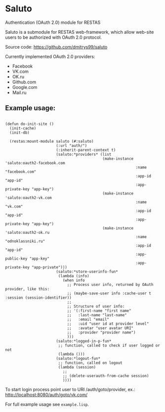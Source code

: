 Saluto
======

Authentication (OAuth 2.0) module for RESTAS

Saluto is a submodule for RESTAS web-framework, which allow web-site users to be authorized with OAuth 2.0 protocol.

Source code: <https://github.com/dmitrys99/saluto>

Currently implemented OAuth 2.0 providers:

* Facebook
* VK.com
* OK.ru
* Github.com
* Google.com
* Mail.ru

Example usage:
-------------

<pre><code>
(defun do-init-site ()
  (init-cache)
  (init-db)

  (restas:mount-module saluto (#:saluto)
                       (:url "auth/")
                       (:inherit-parent-context t)
                       (saluto:*providers* (list
                                            (make-instance 'saluto:oauth2-facebook.com
                                                           :name "facebook.com"
                                                           :app-id "app-id"
                                                           :app-private-key "app-key")
                                            (make-instance 'saluto:oauth2-vk.com
                                                           :name "vk.com"
                                                           :app-id "app-id"
                                                           :app-private-key "app-key")
                                            (make-instance 'saluto:oauth2-ok.ru
                                                           :name "odnoklassniki.ru"
                                                           :app-id "app-id"
                                                           :app-public-key "app-key"
                                                           :app-private-key "app-private")))
                       (saluto:*store-userinfo-fun*
                        (lambda (info)
                          (when info
                            ;; Process user info, returned by OAuth provider, like this:
                            ;; (maybe-save-user info :cache-user t :session (session-identifier))
                            ;;
                            ;; Structure of user info:
                            ;; '(:first-name "first name"
                            ;;   :last-name "last-name"
                            ;;   :email "email"
                            ;;   :uid "user id at provider level"
                            ;;   :avatar "user avatar URI"
                            ;;   :provider "provider name")
                            )))
                       (saluto:*logged-in-p-fun*
                        ;; function, called to check if user logged or not
                        (lambda ()))
                       (saluto:*logout-fun*
                        ;; function, called on logout
                        (lambda (session)
                          ;;
                          ;; (delete-userauth-from-cache session)
                          ))))
</code></pre>

To start login process point user to URI /auth/goto/provider, ex.: <http://localhost:8080/auth/goto/vk.com/>

For full example usage see `example.lisp`.
